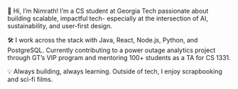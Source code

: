 👋 Hi, I’m Nimrath! I’m a CS student at Georgia Tech passionate about building scalable, impactful tech- especially at the intersection of AI, sustainability, and user-first design.

🛠️ I work across the stack with Java, React, Node.js, Python, and PostgreSQL. Currently contributing to a power outage analytics project through GT’s VIP program and mentoring 100+ students as a TA for CS 1331.

💡 Always building, always learning. Outside of tech, I enjoy scrapbooking and sci-fi films.

<!--
### 📊 GitHub Stats

![Top Languages](https://github-readme-stats.vercel.app/api/top-langs/?username=nimrathk&layout=compact&theme=tokyonight)

**nimrathk/nimrathk** is a ✨ _special_ ✨ repository because its `README.md` (this file) appears on your GitHub profile.

Here are some ideas to get you started:

- 🔭 I’m currently working on ...
- 🌱 I’m currently learning ...
- 👯 I’m looking to collaborate on ...
- 🤔 I’m looking for help with ...
- 💬 Ask me about ...
- 📫 How to reach me: ...
- 😄 Pronouns: ...
- ⚡ Fun fact: ...
-->
